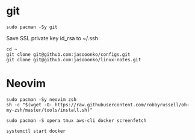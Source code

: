 # git

```
sudo pacman -Sy git
```

Save SSL private key id_rsa to ~/.ssh

```
cd ~
git clone git@github.com:jasooonko/configs.git
git clone git@github.com:jasooonko/linux-notes.git
```

# Neovim

```
sudo pacman -Sy neovim zsh
sh -c "$(wget -O- https://raw.githubusercontent.com/robbyrussell/oh-my-zsh/master/tools/install.sh)"

sudo pacman -S opera tmux aws-cli docker screenfetch

systemctl start docker
```
